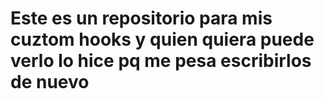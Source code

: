 
# Este es un repositorio para mis cuztom hooks y quien quiera puede verlo lo hice pq me pesa escribirlos de nuevo